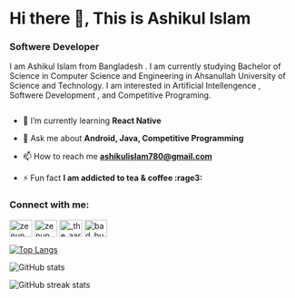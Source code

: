 # Hi there 👋, This is Ashikul Islam
### Softwere Developer
I am Ashikul Islam from Bangladesh . I am currently studying Bachelor of Science in Computer Science and Engineering in Ahsanullah University of Science and Technology. I am interested in Artificial Intellengence , Softwere Development , and Competitive Programing.



<p align="left"> <a href="https://twitter.com/" target="blank"><img src="https://img.shields.io/twitter/follow/?logo=twitter&style=for-the-badge" alt="" /></a> </p>

- 🌱 I’m currently learning **React Native**

- 💬 Ask me about **Android, Java, Competitive Programming**

- 📫 How to reach me **ashikulislam780@gmail.com**

- ⚡ Fun fact **I am addicted to tea & coffee :rage3:**


 <h3 align="left">Connect with me:</h3>
<p align="left">
<a href="https://www.linkedin.com/in/ashikul-islam-780/" target="blank"><img align="center" src="https://raw.githubusercontent.com/rahuldkjain/github-profile-readme-generator/master/src/images/icons/Social/linked-in-alt.svg" alt="zenun chowdhury" height="30" width="40" /></a>
<a href="https://www.facebook.com/ashikl.me/" target="blank"><img align="center" src="https://raw.githubusercontent.com/rahuldkjain/github-profile-readme-generator/master/src/images/icons/Social/facebook.svg" alt="zenun chowdhury" height="30" width="40" /></a>
<a href="https://www.instagram.com/ashik_780/" target="blank"><img align="center" src="https://raw.githubusercontent.com/rahuldkjain/github-profile-readme-generator/master/src/images/icons/Social/instagram.svg" alt="_the_aardvark_" height="30" width="40" /></a>
<a href="https://codeforces.com/profile/Ashik_4040" target="blank"><img align="center" src="https://raw.githubusercontent.com/rahuldkjain/github-profile-readme-generator/master/src/images/icons/Social/codeforces.svg" alt="bad_bunny786" height="30" width="40" /></a>

</p>

<!--<a href='https://archiveprogram.github.com/'><img src='https://raw.githubusercontent.com/acervenky/animated-github-badges/master/assets/acbadge.gif' width='40' height='40'></a> <a href='https://docs.github.com/en/developers'><img src='https://raw.githubusercontent.com/acervenky/animated-github-badges/master/assets/devbadge.gif' width='40' height='40'></a> <a href='https://github.com/pricing'><img src='https://raw.githubusercontent.com/acervenky/animated-github-badges/master/assets/pro.gif' width='40' height='40'></a> <a href='https://stars.github.com/'><img src='https://raw.githubusercontent.com/acervenky/animated-github-badges/master/assets/starbadge.gif' width='35' height='35'></a> --->

<!---[![trophy](https://github-profile-trophy.vercel.app/?username=ashikulislamm)](https://github.com/ryo-ma/github-profile-trophy)---->

[![Top Langs](https://github-readme-stats.vercel.app/api/top-langs/?username=ashikulislamm)](https://github.com/anuraghazra/github-readme-stats)

![GitHub stats](https://github-readme-stats.vercel.app/api?username=ashikulislamm&show_icons=true)  

![GitHub streak stats](https://streak-stats.demolab.com/?user=ashikulislamm)  


